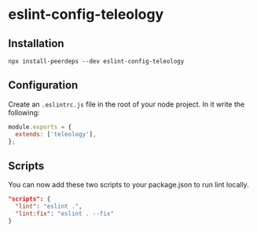 # eslint-config-teleology

## Installation 

```
npx install-peerdeps --dev eslint-config-teleology
```

## Configuration

Create an `.eslintrc.js` file in the root of your node project. In it write the following:

```javascript
module.exports = {
  extends: ['teleology'],
};
```

## Scripts

You can now add these two scripts to your package.json to run lint locally.
```json
"scripts": {
  "lint": "eslint .",
  "lint:fix": "eslint . --fix"
}
```
